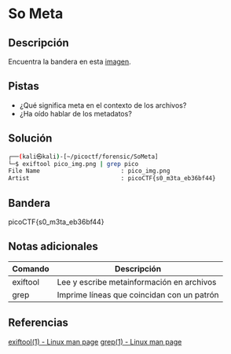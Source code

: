 # So Meta

## Descripción
Encuentra la bandera en esta [imagen](https://jupiter.challenges.picoctf.org/static/89b371a46702a31aa9931a2a2b12f8bf/pico_img.png).

## Pistas
- ¿Qué significa meta en el contexto de los archivos?
- ¿Ha oído hablar de los metadatos?

## Solución
```bash
┌──(kali㉿kali)-[~/picoctf/forensic/SoMeta]
└─$ exiftool pico_img.png | grep pico
File Name                       : pico_img.png
Artist                          : picoCTF{s0_m3ta_eb36bf44}
```

## Bandera
picoCTF{s0_m3ta_eb36bf44}

## Notas adicionales
| Comando | Descripción |
|--------|--------|
| exiftool | Lee y escribe metainformación en archivos |
| grep | Imprime líneas que coincidan con un patrón |

## Referencias
[exiftool(1) - Linux man page](https://linux.die.net/man/1/exiftool)
[grep(1) - Linux man page](https://linux.die.net/man/1/grep)

